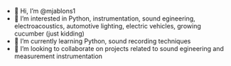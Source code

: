 - 👋 Hi, I’m @mjablons1
- 👀 I’m interested in Python, instrumentation, sound egineering, electroacoustics, automotive lighting, electric vehicles, growing cucumber (just kidding)
- 🌱 I’m currently learning Python, sound recording techniques
- 💞️ I’m looking to collaborate on projects related to sound egineering and measurement instrumentation

<!---
mjablons1/mjablons1 is a ✨ special ✨ repository because its `README.md` (this file) appears on your GitHub profile.
You can click the Preview link to take a look at your changes.
--->
